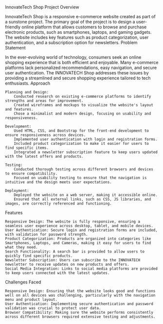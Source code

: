 InnovateTech Shop
Project Overview

InnovateTech Shop is a responsive e-commerce website created as part of a sunstone project. The primary goal of the project is to design a user-friendly online platform that allows customers to browse and purchase electronic products, such as smartphones, laptops, and gaming gadgets. The website includes key features such as product categorization, user authentication, and a subscription option for newsletters.
Problem Statement

In the ever-evolving world of technology, consumers seek an online shopping experience that is both efficient and enjoyable. Many e-commerce platforms lack personalized recommendations, easy navigation, and secure user authentication. The INNOVATECH Shop addresses these issues by providing a streamlined and secure shopping experience tailored to tech enthusiasts.
Approach

    Planning and Design:
        Conducted research on existing e-commerce platforms to identify strengths and areas for improvement.
        Created wireframes and mockups to visualize the website's layout and features.
        Chose a minimalist and modern design, focusing on usability and responsiveness.

    Development:
        Used HTML, CSS, and Bootstrap for the front-end development to ensure responsiveness across devices.
        Implemented user authentication with login and registration forms.
        Included product categorization to make it easier for users to find specific items.
        Integrated a newsletter subscription feature to keep users updated with the latest offers and products.

    Testing:
        Conducted thorough testing across different browsers and devices to ensure compatibility.
        Focused on usability testing to ensure that the navigation is intuitive and the design meets user expectations.

    Deployment:
        Deployed the website on a web server, making it accessible online.
        Ensured that all external links, such as CSS, JS libraries, and images, are correctly referenced and functioning.

Features

    Responsive Design: The website is fully responsive, ensuring a seamless user experience across desktop, tablet, and mobile devices.
    User Authentication: Secure login and registration forms are included, with validation for password strength.
    Product Categorization: Products are organized into categories like Smartphones, Laptops, and Cameras, making it easy for users to find what they need.
    Search Functionality: A search bar is provided to allow users to quickly find specific products.
    Newsletter Subscription: Users can subscribe to the INNOVATECH newsletter to receive updates on new products and offers.
    Social Media Integration: Links to social media platforms are provided to keep users connected with the latest updates.

Challenges Faced

    Responsive Design: Ensuring that the website looks good and functions well on all devices was challenging, particularly with the navigation menu and product layout.
    User Authentication: Implementing secure authentication and password validation was crucial to protect user data.
    Browser Compatibility: Making sure the website performs consistently across different browsers required extensive testing and adjustments.
